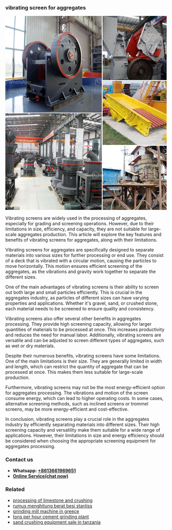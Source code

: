 <h3>vibrating screen for aggregates</h3><img src='1708309048.jpg' alt=''><p>Vibrating screens are widely used in the processing of aggregates, especially for grading and screening operations. However, due to their limitations in size, efficiency, and capacity, they are not suitable for large-scale aggregates production. This article will explore the key features and benefits of vibrating screens for aggregates, along with their limitations.</p><p>Vibrating screens for aggregates are specifically designed to separate materials into various sizes for further processing or end use. They consist of a deck that is vibrated with a circular motion, causing the particles to move horizontally. This motion ensures efficient screening of the aggregates, as the vibrations and gravity work together to separate the different sizes.</p><p>One of the main advantages of vibrating screens is their ability to screen out both large and small particles efficiently. This is crucial in the aggregates industry, as particles of different sizes can have varying properties and applications. Whether it's gravel, sand, or crushed stone, each material needs to be screened to ensure quality and consistency.</p><p>Vibrating screens also offer several other benefits in aggregates processing. They provide high screening capacity, allowing for larger quantities of materials to be processed at once. This increases productivity and reduces the need for manual labor. Additionally, vibrating screens are versatile and can be adjusted to screen different types of aggregates, such as wet or dry materials.</p><p>Despite their numerous benefits, vibrating screens have some limitations. One of the main limitations is their size. They are generally limited in width and length, which can restrict the quantity of aggregate that can be processed at once. This makes them less suitable for large-scale production.</p><p>Furthermore, vibrating screens may not be the most energy-efficient option for aggregates processing. The vibrations and motion of the screen consume energy, which can lead to higher operating costs. In some cases, alternative screening methods, such as inclined screens or trommel screens, may be more energy-efficient and cost-effective.</p><p>In conclusion, vibrating screens play a crucial role in the aggregates industry by efficiently separating materials into different sizes. Their high screening capacity and versatility make them suitable for a wide range of applications. However, their limitations in size and energy efficiency should be considered when choosing the appropriate screening equipment for aggregates processing.</p><h3>Contact us</h3><ul><li><strong>Whatsapp:&nbsp;<a href="https://wa.me/8613661969651">+8613661969651</a></strong></li><li><a href="https://swt.shibang-china.com/?git&amp;zhl&amp;vibrating screen for aggregates"><strong>Online Service(chat now)</strong></a></li></ul><h3>Related</h3><ul><li><a href='processing of limestone and crushing.md'>processing of limestone and crushing</a></li><li><a href='rumus menghitung berat besi stanliss.md'>rumus menghitung berat besi stanliss</a></li><li><a href='grinding mill machine in greece.md'>grinding mill machine in greece</a></li><li><a href='tons per hour cement grinding plant.md'>tons per hour cement grinding plant</a></li><li><a href='sand crushing equipment sale in tanzania.md'>sand crushing equipment sale in tanzania</a></li></ul>